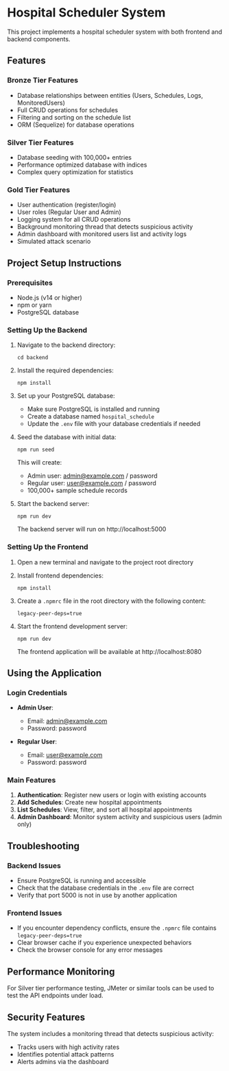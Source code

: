 
# Hospital Scheduler System

This project implements a hospital scheduler system with both frontend and backend components.

## Features

### Bronze Tier Features
- Database relationships between entities (Users, Schedules, Logs, MonitoredUsers)
- Full CRUD operations for schedules
- Filtering and sorting on the schedule list
- ORM (Sequelize) for database operations

### Silver Tier Features
- Database seeding with 100,000+ entries
- Performance optimized database with indices
- Complex query optimization for statistics

### Gold Tier Features
- User authentication (register/login)
- User roles (Regular User and Admin)
- Logging system for all CRUD operations
- Background monitoring thread that detects suspicious activity
- Admin dashboard with monitored users list and activity logs
- Simulated attack scenario

## Project Setup Instructions

### Prerequisites
- Node.js (v14 or higher)
- npm or yarn
- PostgreSQL database

### Setting Up the Backend
1. Navigate to the backend directory:
   ```
   cd backend
   ```

2. Install the required dependencies:
   ```
   npm install
   ```

3. Set up your PostgreSQL database:
   - Make sure PostgreSQL is installed and running
   - Create a database named `hospital_schedule`
   - Update the `.env` file with your database credentials if needed

4. Seed the database with initial data:
   ```
   npm run seed
   ```
   This will create:
   - Admin user: admin@example.com / password
   - Regular user: user@example.com / password
   - 100,000+ sample schedule records

5. Start the backend server:
   ```
   npm run dev
   ```
   The backend server will run on http://localhost:5000

### Setting Up the Frontend
1. Open a new terminal and navigate to the project root directory

2. Install frontend dependencies:
   ```
   npm install
   ```

3. Create a `.npmrc` file in the root directory with the following content:
   ```
   legacy-peer-deps=true
   ```

4. Start the frontend development server:
   ```
   npm run dev
   ```
   The frontend application will be available at http://localhost:8080

## Using the Application

### Login Credentials
- **Admin User**: 
  - Email: admin@example.com
  - Password: password

- **Regular User**: 
  - Email: user@example.com
  - Password: password

### Main Features
1. **Authentication**: Register new users or login with existing accounts
2. **Add Schedules**: Create new hospital appointments
3. **List Schedules**: View, filter, and sort all hospital appointments
4. **Admin Dashboard**: Monitor system activity and suspicious users (admin only)

## Troubleshooting

### Backend Issues
- Ensure PostgreSQL is running and accessible
- Check that the database credentials in the `.env` file are correct
- Verify that port 5000 is not in use by another application

### Frontend Issues
- If you encounter dependency conflicts, ensure the `.npmrc` file contains `legacy-peer-deps=true`
- Clear browser cache if you experience unexpected behaviors
- Check the browser console for any error messages

## Performance Monitoring

For Silver tier performance testing, JMeter or similar tools can be used to test the API endpoints under load.

## Security Features

The system includes a monitoring thread that detects suspicious activity:
- Tracks users with high activity rates
- Identifies potential attack patterns
- Alerts admins via the dashboard
